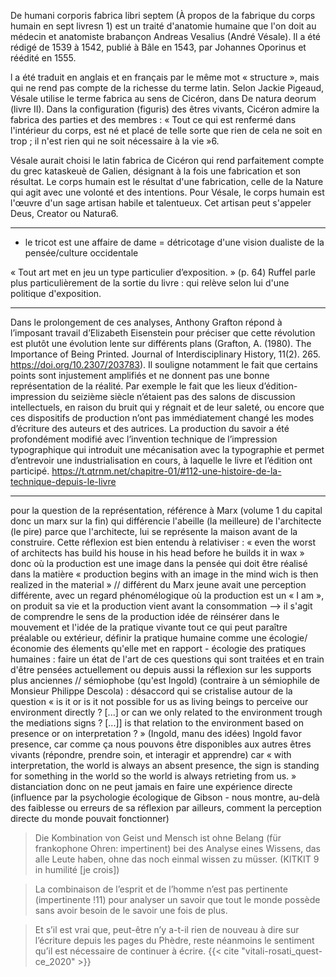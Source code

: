 


De humani corporis fabrica libri septem (À propos de la fabrique du corps humain en sept livresn 1) est un traité d'anatomie humaine que l'on doit au médecin et anatomiste brabançon Andreas Vesalius (André Vésale). Il a été rédigé de 1539 à 1542, publié à Bâle en 1543, par Johannes Oporinus et réédité en 1555. 

l a été traduit en anglais et en français par le même mot « structure », mais qui ne rend pas compte de la richesse du terme latin. Selon Jackie Pigeaud, Vésale utilise le terme fabrica au sens de Cicéron, dans De natura deorum (livre II). Dans la configuration (figuris) des êtres vivants, Cicéron admire la fabrica des parties et des membres : « Tout ce qui est renfermé dans l'intérieur du corps, est né et placé de telle sorte que rien de cela ne soit en trop ; il n'est rien qui ne soit nécessaire à la vie »6.

Vésale aurait choisi le latin fabrica de Cicéron qui rend parfaitement compte du grec kataskeuè de Galien, désignant à la fois une fabrication et son résultat. Le corps humain est le résultat d'une fabrication, celle de la Nature qui agit avec une volonté et des intentions. Pour Vésale, le corps humain est l'œuvre d'un sage artisan habile et talentueux. Cet artisan peut s'appeler Deus, Creator ou Natura6. 

--- 

- le tricot est une affaire de dame = détricotage d'une vision dualiste de la pensée/culture occidentale


« Tout art met en jeu un type particulier d’exposition. » (p. 64)
Ruffel parle plus particulièrement de la sortie du livre : qui relève selon lui d'une politique d'exposition. 


---


Dans le prolongement de ces analyses, Anthony Grafton répond à l’imposant travail d’Elizabeth Eisenstein pour préciser que cette révolution est plutôt une évolution lente sur différents plans (Grafton, A. (1980). The Importance of Being Printed. Journal of Interdisciplinary History, 11(2). 265. https://doi.org/10.2307/203783). Il souligne notamment le fait que certains points sont injustement amplifiés et ne donnent pas une bonne représentation de la réalité. Par exemple le fait que les lieux d’édition-impression du seizième siècle n’étaient pas des salons de discussion intellectuels, en raison du bruit qui y régnait et de leur saleté, ou encore que ces dispositifs de production n’ont pas immédiatement changé les modes d’écriture des auteurs et des autrices. La production du savoir a été profondément modifié avec l’invention technique de l’impression typographique qui introduit une mécanisation avec la typographie et permet d’entrevoir une industrialisation en cours, à laquelle le livre et l’édition ont participé. https://t.qtrnm.net/chapitre-01/#112-une-histoire-de-la-technique-depuis-le-livre

---


pour la question de la représentation, référence à Marx (volume 1 du capital donc un marx sur la fin) qui différencie l'abeille (la meilleure) de l'architecte (le pire) parce que l'architecte, lui se représente la maison avant de la construire. Cette réflexion est bien entendu à relativiser : « even the worst of architects has build his house in his head before he builds it in wax » donc où la production est une image dans la pensée qui doit être réalisé dans la matière « production begins with an image in the mind wich is then realized in the material » // différent du Marx jeune avait une perception différente, avec un regard phénomélogique où la production est un « I am », on produit sa vie et la production vient avant la consommation --> il s'agit de comprendre le sens de la production
idée de réinsérer dans le mouvement et l'idée de la pratique vivante tout ce qui peut paraître préalable ou extérieur, définir la pratique humaine comme une écologie/économie des élements qu'elle met en rapport - écologie des pratiques humaines : 
faire un état de l'art de ces questions qui sont traitées et en train d'être pensées actuellement ou depuis aussi la réflexion sur les supports plus anciennes
// sémiophobe (qu'est Ingold) (contraire à un sémiophile de Monsieur Philippe Descola) : désaccord qui se cristalise autour de la question « is it or is it not possible for us as living beings to perceive our environment directly ? [...] or can we only related to the environment trough the mediations signs ? [...]] is that relation to the environment based on presence or on interpretation ? » (Ingold, manu des idées) Ingold favor presence, car comme ça nous pouvons être disponibles aux autres êtres vivants (répondre, prendre soin, et interagir et apprendre) car « with interpretation, the world is always an absent presence, the sign is standing for something in the world so the world is always retrieting from us. » distanciation donc on ne peut jamais en faire une expérience directe (influence par la psychologie écologique de Gibson - nous montre, au-delà des faiblesse ou erreurs de sa réflexion par ailleurs, comment la perception directe du monde pouvait fonctionner)


>Die Kombination von Geist und Mensch ist ohne Belang (für frankophone Ohren: impertinent) bei des Analyse eines Wissens, das alle Leute haben, ohne das noch einmal wissen zu müsser. (KITKIT 9 in humilité [je crois])

>La combinaison de l’esprit et de l’homme n’est pas pertinente (impertinente !11) pour analyser un savoir que tout le monde possède sans avoir besoin de le savoir une fois de plus.

> Et s’il est vrai que, peut-être n’y a-t-il rien de nouveau à dire sur l’écriture depuis les pages du Phèdre, reste néanmoins le sentiment qu’il est nécessaire de continuer à écrire. {{< cite "vitali-rosati_quest-ce_2020" >}}

